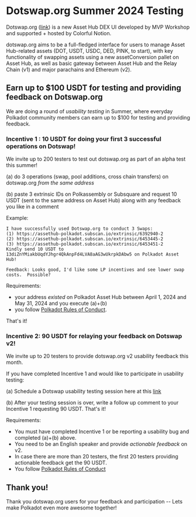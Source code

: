 # Dotswap.org Summer 2024 Testing 

Dotswap.org ([link](https://dotswap.org)) is a new Asset Hub DEX UI developed by MVP Workshop and supported + hosted by Colorful Notion.  

dotswap.org aims to be a full-fledged interface for users to manage Asset Hub-related assets (DOT, USDT, USDC, DED, PINK, to start), with key functionality of swapping assets using a new assetConversion pallet on Asset Hub, as well as basic gateway between Asset Hub and the Relay Chain (v1) and major parachains and Ethereum (v2). 

## Earn up to $100 USDT for testing and providing feedback on Dotswap.org

We are doing a round of *usability testing* in Summer, where everyday Polkadot community members can earn up to $100 for testing and providing feedback.

### Incentive 1 : 10 USDT for doing your first 3 successful operations on Dotswap!

We invite up to 200 testers to test out dotswap.org as part of an alpha test this summer!

(a) do 3 operations (swap, pool additions, cross chain transfers) on dotswap.org _from the same address_ 

(b) paste 3 extrinsic IDs on Polkassembly or Subsquare and request 10 USDT (sent to the same address on Asset Hub) along with any feedback you like in a comment

Example:
```
I have successfully used Dotswap.org to conduct 3 Swaps:
(1) https://assethub-polkadot.subscan.io/extrinsic/6392940-2
(2) https://assethub-polkadot.subscan.io/extrinsic/6453445-2
(3) https://assethub-polkadot.subscan.io/extrinsic/6453451-2
Kindly send 10 USDT to 13diZnYMiakbUqdYJhgr4QkAnpFd4LVA8aAG3wUkrpkDAbw5 on Polkadot Asset Hub!

Feedback: Looks good, I'd like some LP incentives and see lower swap costs.  Possible?
```

Requirements: 
* your address _existed_ on Polkadot Asset Hub between April 1, 2024 and May 31, 2024 and you execute (a)+(b)
* you follow [Polkadot Rules of Conduct](https://forum.polkadot.network/t/welcome-to-the-polkadot-forum/7#forum-code-of-conduct-4).

That's it!

### Incentive 2: 90 USDT for relaying your feedback on Dotswap v2!

We invite up to 20 testers to provide dotswap.org v2 usability feedback this month.

If you have completed Incentive 1 and would like to participate in usability testing:

(a) Schedule a Dotswap usability testing session here at this [link](https://calendly.com/dragana-koprivica/dotswap-v2-usability-testing?month=2024-06)

(b) After your testing session is over, write a follow up comment to your Incentive 1 requesting 90 USDT.  That's it!

Requirements:
* You must have completed Incentive 1 or be reporting a usability bug and completed (a)+(b) above. 
* You need to be an English speaker and provide _actionable feedback_ on v2.
* In case there are more than 20 testers, the first 20 testers providing actionable feedback get the 90 USDT.  
* You follow [Polkadot Rules of Conduct](https://forum.polkadot.network/t/welcome-to-the-polkadot-forum/7#forum-code-of-conduct-4)

## Thank you!

Thank you dotswap.org users for your feedback and participation -- Lets make Polkadot even more awesome together!

